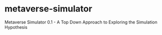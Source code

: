 # metaverse-simulator
Metaverse Simulator 0.1 - A Top Down Approach to Exploring the Simulation Hypothesis
